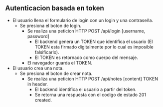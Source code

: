 ## Autenticacion basada en token

- El usuario llena el formulario de login con un login y una contraseña.
    - Se presiona el boton de login.
        - Se realiza una peticion HTTP POST /api/login [username, password]
            - El backend genera un TOKEN que identifica el usuario (El TOKEN esta firmado digitalmente por lo cual es imposible falsificarlo).
            - El TOKEN es retornado como cuerpo del mensaje.
        - El navegador guarda el TOKEN.
- El usuario crea una nota.
    - Se presiona el boton de crear nota.
        - Se realiza una peticion HTTP POST  /api/notes [content] TOKEN in header.
            - El backend identifica el usuario a partir del token.
            - Se retorna una respuesta con el codigo de estado 201 created.